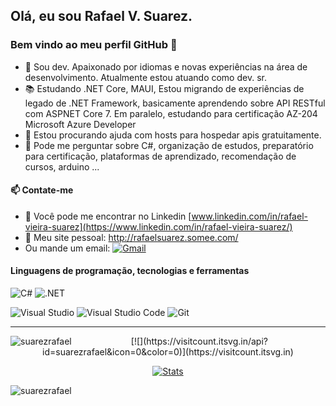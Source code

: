 ## Olá, eu sou Rafael V. Suarez.

### Bem vindo ao meu perfil GitHub 👋

- 🔭 Sou dev. Apaixonado por idiomas e novas experiências na área de desenvolvimento. Atualmente estou atuando como dev. sr.
- 📚 Estudando .NET Core, MAUI, Estou migrando de experiências de legado de .NET Framework, basicamente aprendendo sobre API RESTful com ASPNET Core 7. 
Em paralelo, estudando para certificação AZ-204 Microsoft Azure Developer
- 🤔 Estou procurando ajuda com hosts para hospedar apis gratuitamente.
- 💬 Pode me perguntar sobre C#, organização de estudos, preparatório para certificação, plataformas de aprendizado, recomendação de cursos, arduino ...

#### 📫 Contate-me

- 🔭 Você pode me encontrar no  Linkedin [www.linkedin.com/in/rafael-vieira-suarez](https://www.linkedin.com/in/rafael-vieira-suarez/)
- 💬 Meu site pessoal: http://rafaelsuarez.somee.com/
- Ou mande um email: <a href="mailto:rafaelv_s@hotmail.com"><img alt="Gmail" src="https://img.shields.io/badge/E--Mail-D14836?style=for-the-badge&logo=gmail&logoColor=white" /></a> 
#### Linguagens de programação, tecnologias e ferramentas

<img alt="C#" src="https://img.shields.io/badge/c%23-%23239120.svg?style=for-the-badge&logo=c-sharp&logoColor=white"/> <img alt=".NET" src="https://img.shields.io/badge/.NET-5C2D91?style=for-the-badge&logo=.net&logoColor=white"/>

<img alt="Visual Studio" src="https://img.shields.io/badge/Visual%20Studio-5C2D91.svg?style=for-the-badge&logo=visual-studio&logoColor=white"/> <img alt="Visual Studio Code" src="https://img.shields.io/badge/VS Code-0078d7.svg?style=for-the-badge&logo=visual-studio-code&logoColor=white"/> <img alt="Git" src="https://img.shields.io/badge/git-%23F05033.svg?style=for-the-badge&logo=git&logoColor=white"/> 


<hr>
<div align="center">

 <p><img align="left" src="https://github-readme-stats.vercel.app/api/top-langs?username=suarezrafael&show_icons=true&locale=en&layout=compact" alt="suarezrafael" />
 [![](https://visitcount.itsvg.in/api?id=suarezrafael&icon=0&color=0)](https://visitcount.itsvg.in)</p>

[![Stats](https://github-readme-stats.vercel.app/api?username=suarezrafael&count_private=true&show_icons=true&theme=dracula&hide_title=true&hide_border=true)](https://github.com/anuraghazra/github-readme-stats)</div>

<p><img align="center" src="https://github-readme-streak-stats.herokuapp.com/?user=suarezrafael&" alt="suarezrafael" /></p>
<!--
Here are some ideas to get you started:

- 🔭 I’m currently working on ...
- 🌱 I’m currently learning ...
- 👯 I’m looking to collaborate on ...
- 🤔 I’m looking for help with ...
- 💬 Ask me about ...
- 📫 How to reach me: ...
- 😄 Pronouns: ...
- ⚡ Fun fact: ...
-->
